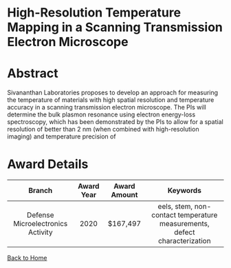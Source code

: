 
High-Resolution Temperature Mapping in a Scanning Transmission Electron Microscope
==================================================================================

# Abstract


Sivananthan Laboratories proposes to develop an approach for measuring the temperature of materials with high spatial resolution and temperature accuracy in a scanning transmission electron microscope. The PIs will determine the bulk plasmon resonance using electron energy-loss spectroscopy, which has been demonstrated by the PIs to allow for a spatial resolution of better than 2 nm (when combined with high-resolution imaging) and temperature precision of  

# Award Details

|Branch|Award Year|Award Amount|Keywords|
| :---: | :---: | :---: | :---: |
|Defense Microelectronics Activity|2020|$167,497|eels, stem, non-contact temperature measurements, defect characterization|
  
  


[Back to Home](https://github.com/chrischow/dod_sbir_awards/Reports/JT/#590)